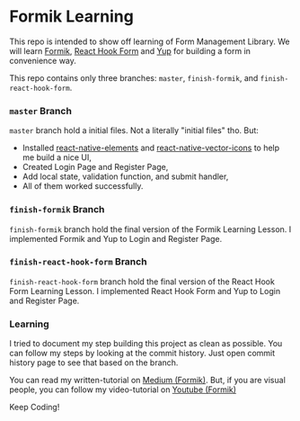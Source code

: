 # Formik Learning
This repo is intended to show off learning of Form Management Library. We will learn [Formik](https://formik.org/), [React Hook Form](https://react-hook-form.com/) and [Yup](https://github.com/jquense/yup) for building a form in convenience way. 

This repo contains only three branches: `master`, `finish-formik`, and `finish-react-hook-form`.

### `master` Branch
`master` branch hold a initial files. Not a literally "initial files" tho. But:
- Installed [react-native-elements](https://reactnativeelements.com/) and [react-native-vector-icons](https://github.com/oblador/react-native-vector-icons) to help me build a nice UI,
- Created Login Page and Register Page,
- Add local state, validation function, and submit handler,
- All of them worked successfully.


### `finish-formik` Branch
`finish-formik` branch hold the final version of the Formik Learning Lesson. I implemented Formik and Yup to Login and Register Page.

### `finish-react-hook-form` Branch
`finish-react-hook-form` branch hold the final version of the React Hook Form Learning Lesson. I implemented React Hook Form and Yup to Login and Register Page.

### Learning
I tried to document my step building this project as clean as possible. You can follow my steps by looking at the commit history. Just open commit history page to see that based on the branch.

You can read my written-tutorial on [Medium (Formik)](https://dinjudin.medium.com/mudah-membuat-form-dengan-formik-x-yup-di-react-native-f1ea9399bd91). But, if you are visual people, you can follow my video-tutorial on [Youtube (Formik)](https://www.youtube.com/watch?v=9b1aL6fp9r0)

Keep Coding!
